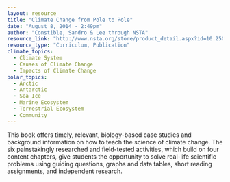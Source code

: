 ```yaml
---
layout: resource
title: "Climate Change from Pole to Pole"
date: "August 8, 2014 - 2:49pm"
author: "Constible, Sandro & Lee through NSTA"
resource_link: "http://www.nsta.org/store/product_detail.aspx?id=10.2505/9781933531236"
resource_type: "Curriculum, Publication"
climate_topics:
  - Climate System
  - Causes of Climate Change
  - Impacts of Climate Change
polar_topics:
  - Arctic
  - Antarctic
  - Sea Ice
  - Marine Ecosystem
  - Terrestrial Ecosystem
  - Community
---
```


This book offers timely, relevant, biology-based case studies and background information on how to teach the science of climate change. The six painstakingly researched and field-tested activities, which build on four content chapters, give students the opportunity to solve real-life scientific problems using guiding questions, graphs and data tables, short reading assignments, and independent research.